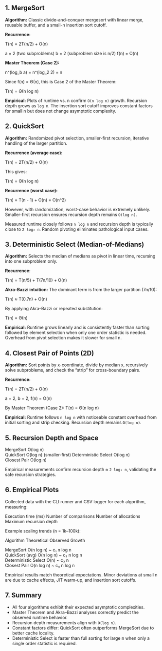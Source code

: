 ## 1. MergeSort

**Algorithm:** Classic divide-and-conquer mergesort with linear merge, reusable buffer, and a small-n insertion sort cutoff.

**Recurrence:**

T(n) = 2T(n/2) + O(n)

a = 2 (two subproblems)
b = 2 (subproblem size is n/2)
f(n) = O(n)

**Master Theorem (Case 2):**

n^(log_b a) = n^(log_2 2) = n

Since f(n) = Θ(n), this is Case 2 of the Master Theorem:

T(n) = Θ(n log n)

**Empirical:**
Plots of runtime vs. n confirm `O(n log n)` growth. Recursion depth grows as `log n`. The insertion sort cutoff improves constant factors for small n but does not change asymptotic complexity.


## 2. QuickSort

**Algorithm:** Randomized pivot selection, smaller-first recursion, iterative handling of the larger partition.

**Recurrence (average case):**

T(n) = 2T(n/2) + O(n)

This gives:

T(n) = Θ(n log n)

**Recurrence (worst case):**

T(n) = T(n - 1) + O(n) = O(n^2)

However, with randomization, worst-case behavior is extremely unlikely. Smaller-first recursion ensures recursion depth remains `O(log n)`.

Measured runtime closely follows `n log n` and recursion depth is typically close to `2 log₂ n`. Random pivoting eliminates pathological input cases.


## 3. Deterministic Select (Median-of-Medians)

**Algorithm:** Selects the median of medians as pivot in linear time, recursing into one subproblem only.

**Recurrence:**

T(n) = T(n/5) + T(7n/10) + O(n)

**Akra–Bazzi intuition:**
The dominant term is from the larger partition (7n/10):

T(n) ≈ T(0.7n) + O(n)

By applying Akra–Bazzi or repeated substitution:

T(n) = Θ(n)

**Empirical:**
Runtime grows linearly and is consistently faster than sorting followed by element selection when only one order statistic is needed. Overhead from pivot selection makes it slower for small n.


## 4. Closest Pair of Points (2D)

**Algorithm:** Sort points by x-coordinate, divide by median x, recursively solve subproblems, and check the “strip” for cross-boundary pairs.

**Recurrence:**

T(n) = 2T(n/2) + O(n)

a = 2, b = 2, f(n) = O(n)

By Master Theorem (Case 2):
T(n) = Θ(n log n)

**Empirical:**
Runtime follows `n log n` with noticeable constant overhead from initial sorting and strip checking. Recursion depth remains `O(log n)`.

## 5. Recursion Depth and Space


 MergeSort             O(log n)                 
 QuickSort             O(log n) (smaller-first) 
 Deterministic Select  O(log n)                 
 Closest Pair          O(log n)                 

Empirical measurements confirm recursion depth ≈ `2 log₂ n`, validating the safe recursion strategies.


## 6. Empirical Plots

Collected data with the CLI runner and CSV logger for each algorithm, measuring:

 Execution time (ms)
 Number of comparisons
 Number of allocations
 Maximum recursion depth

Example scaling trends (n = 1k–100k):

 Algorithm             Theoretical  Observed Growth 

 MergeSort             O(n log n)   ~ c₁ n log n   
 QuickSort (avg)       O(n log n)   ~ c₂ n log n    
 Deterministic Select  O(n)         ~ c₃ n          
 Closest Pair          O(n log n)   ~ c₄ n log n    

Empirical results match theoretical expectations. Minor deviations at small n are due to cache effects, JIT warm-up, and insertion sort cutoffs.

## 7. Summary

* All four algorithms exhibit their expected asymptotic complexities.
* Master Theorem and Akra–Bazzi analyses correctly predict the observed runtime behavior.
* Recursion depth measurements align with `O(log n)`.
* Constant factors differ: QuickSort often outperforms MergeSort due to better cache locality.
* Deterministic Select is faster than full sorting for large n when only a single order statistic is required.